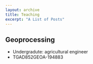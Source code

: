 ```yaml
---
layout: archive
title: Teaching
excerpt: "A List of Posts"
---
```


## Geoprocessing 

- Undergradute: agricultural engineer
- TGAD852GEOA-194883

